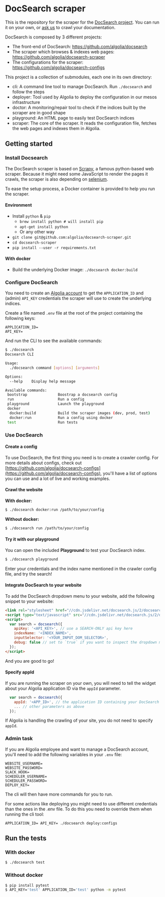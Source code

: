 # DocSearch scraper

This is the repository for the scraper for the [DocSearch project](https://community.algolia.com/docsearch/). You can run it on your own, or [ask us](https://community.algolia.com/docsearch/) to crawl your documentation.

DocSearch is composed by 3 different projects:
* The front-end of DocSearch: https://github.com/algolia/docsearch
* The scraper which browses & indexes web pages: https://github.com/algolia/docsearch-scraper
* The configurations for the scraper: https://github.com/algolia/docsearch-configs

This project is a collection of submodules, each one in its own directory:
* cli: A command line tool to manage DocSearch. Run `./docsearch` and follow the steps
* deployer: Tool used by Algolia to deploy the configuration in our mesos infrastructure
* doctor: A monitoring/repair tool to check if the indices built by the scraper are in good shape
* playground: An HTML page to easily test DocSearch indices
* scraper: The core of the scraper. It reads the configuration file, fetches the web pages and indexes them in Algolia.

## Getting started

### Install Docsearch

The DocSearch scraper is based on [Scrapy](https://scrapy.org), a famous python-based web scraper. Because it might need some JavaScript to render the pages it crawls, the scraper is also depending on [selenium](http://www.seleniumhq.org).

To ease the setup process, a Docker container is provided to help you run the scraper.

#### Environment

- Install `python` & `pip`
  - `brew install python # will install pip`
  - `apt-get install python`
  - Or any other way
- `git clone git@github.com:algolia/docsearch-scraper.git`
- `cd docsearch-scraper`
- `pip install --user -r requirements.txt`

#### With docker

- Build the underlying Docker image: `./docsearch docker:build`

### Configure DocSearch

You need to create an [Algolia account](https://www.algolia.com/users/sign_up) to get the `APPLICATION_ID` and (admin) `API_KEY` credentials the scraper will use to create the underlying indices.

Create a file named `.env` file at the root of the project containing the following keys:

```
APPLICATION_ID=
API_KEY=
```

And run the CLI to see the available commands:

```sh
$ ./docsearch
Docsearch CLI

Usage:
  ./docsearch command [options] [arguments]

Options:
  --help    Display help message

Available commands:
 bootstrap              Boostrap a docsearch config
 run                    Run a config
 playground             Launch the playground
 docker
  docker:build          Build the scraper images (dev, prod, test)
  docker:run            Run a config using docker
 test                   Run tests
```

### Use DocSearch

#### Create a config

To use DocSearch, the first thing you need is to create a crawler config. For more details about configs, check out [https://github.com/algolia/docsearch-configs](https://github.com/algolia/docsearch-configs), you'll have a list of options you can use and a lot of live and working examples.

#### Crawl the website

**With docker:**

```sh
$ ./docsearch docker:run /path/to/your/config
```

**Without docker:**

```sh
$ ./docsearch run /path/to/your/config
```

#### Try it with our playground

You can open the included **Playground** to test your DocSearch index.

```sh
$ ./docsearch playground
```

Enter your credentials and the index name mentioned in the crawler config file, and try the search!

#### Integrate DocSearch to your website

To add the DocSearch dropdown menu to your website, add the following snippet to your website:

```html
<link rel="stylesheet" href="//cdn.jsdelivr.net/docsearch.js/2/docsearch.min.css" />
<script type="text/javascript" src="//cdn.jsdelivr.net/docsearch.js/2/docsearch.min.js"></script>
<script>
  var search = docsearch({
    apiKey: '<API_KEY>', // use a SEARCH-ONLY api key here
    indexName: '<INDEX_NAME>',
    inputSelector: '<YOUR_INPUT_DOM_SELECTOR>',
    debug: false // set to `true` if you want to inspect the dropdown menu's CSS
  });
</script>
```

And you are good to go!

#### Specify appId

If you are running the scraper on your own, you will need to tell the widget about your Algolia application ID via the `appId` parameter.

```javascript
  var search = docsearch({
    appId: '<APP_ID>', // the application ID containing your DocSearch data
    ... // other parameters as above
  });
```

If Algolia is handling the crawling of your site, you do not need to specify `appId`.

### Admin task

If you are Algolia employee and want to manage a DocSearch account,
you'll need to add the following variables in your `.env` file:

```
WEBSITE_USERNAME=
WEBSITE_PASSWORD=
SLACK_HOOK=
SCHEDULER_USERNAME=
SCHEDULER_PASSWORD=
DEPLOY_KEY=
```

The cli will then have more commands for you to run.

For some actions like deploying you might need to use different credentials than the ones in the .env file.
To do this you need to override them when running the cli tool:

```
APPLICATION_ID= API_KEY= ./docsearch deploy:configs
```

## Run the tests

### With docker

```sh
$ ./docsearch test
```

### Without docker

```sh
$ pip install pytest 
$ API_KEY='test' APPLICATION_ID='test' python -m pytest
```
